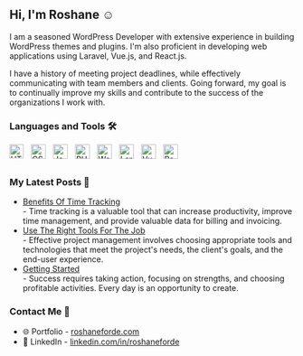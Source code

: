 ## Hi, I'm Roshane :relaxed:

I am a seasoned WordPress Developer with extensive experience in building WordPress themes and plugins. I'm also proficient in developing web applications using Laravel, Vue.js, and React.js.

I have a history of meeting project deadlines, while effectively communicating with team members and clients. Going forward, my goal is to continually improve my skills and contribute to the success of the organizations I work with.

### Languages and Tools :hammer_and_wrench:

<img align="left" alt="HTML5" width="25px" src="https://cdn.jsdelivr.net/gh/devicons/devicon/icons/html5/html5-original.svg" style="padding-right:10px;" /> 
<img align="left" alt="CSS3" width="26px" src="https://cdn.jsdelivr.net/gh/devicons/devicon/icons/css3/css3-original.svg" style="padding-right:10px;" />
<img align="left" alt="JavaScript" width="26px" src="https://cdn.jsdelivr.net/gh/devicons/devicon/icons/javascript/javascript-original.svg" style="padding-right:10px;" />

<img align="left" alt="PHP" width="26px" src="https://cdn.jsdelivr.net/gh/devicons/devicon/icons/php/php-original.svg" style="padding-right:10px;" />
<img align="left" alt="WordPress" width="26px" src="https://cdn.jsdelivr.net/gh/devicons/devicon/icons/wordpress/wordpress-plain.svg" style="padding-right:10px;" />
<img align="left" alt="Laravel" width="26px" src="https://cdn.jsdelivr.net/gh/devicons/devicon/icons/laravel/laravel-plain.svg" style="padding-right:10px;" />

<img align="left" alt="Vue" width="26px" src="https://cdn.jsdelivr.net/gh/devicons/devicon/icons/vuejs/vuejs-original.svg" style="padding-right:10px;" />
<img align="left" alt="React" width="26px" src="https://cdn.jsdelivr.net/gh/devicons/devicon/icons/react/react-original.svg" style="padding-right:10px;" />

<br />
<br />

### My Latest Posts :memo:
* [Benefits Of Time Tracking](https://roshaneforde.com/benefits-of-time-tracking/) <br />
\- Time tracking is a valuable tool that can increase productivity, improve time management, and provide valuable data for billing and invoicing.
* [Use The Right Tools For The Job](https://roshaneforde.com/use-the-right-tools-for-the-job/) <br />
\- Effective project management involves choosing appropriate tools and technologies that meet the project's needs, the client's goals, and the end-user experience.
* [Getting Started](https://roshaneforde.com/getting-started/) <br />
\- Success requires taking action, focusing on strengths, and choosing profitable activities. Every day is an opportunity to create.



### Contact Me :speech_balloon:
* :globe_with_meridians: Portfolio - [roshaneforde.com](https://roshaneforde.com)
* :bookmark_tabs: LinkedIn - [linkedin.com/in/roshaneforde](https://www.linkedin.com/in/roshaneforde/)
